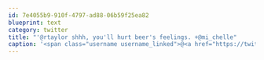```yaml
---
id: 7e4055b9-910f-4797-ad88-06b59f25ea82
blueprint: text
category: twitter
title: "'@rtaylor shhh, you'll hurt beer's feelings. +@mi_chelle"
caption: '<span class="username username_linked">@<a href="https://twitter.com/rtaylor" title="Elon Musk">rtaylor</a></span> shhh, you''ll hurt beer''s feelings. +<span class="username username_linked">@<a href="https://twitter.com/mi_chelle" title="Michelle Sargent">mi_chelle</a></span>'
---
```


